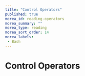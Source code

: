 ```yaml
---
title: "Control Operators"
published: true
morea_id: reading-operators
morea_summary: ""
morea_type: reading
morea_sort_order: 14
morea_labels:
 - Bash
---
```


# Control Operators


